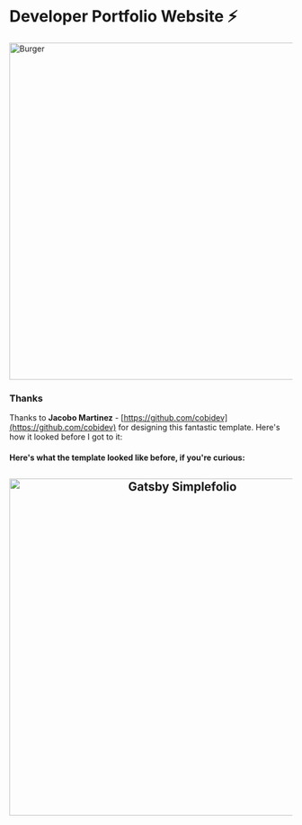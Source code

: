 # Developer Portfolio Website ⚡️

<img src="https://github.com/kungojung/dev-portfolio/src/images/burger_blank.png" alt="Burger" width="600px" />

### Thanks
Thanks to **Jacobo Martinez** - [https://github.com/cobidev](https://github.com/cobidev) for designing this fantastic template. Here's how it looked before I got to it:

<h4>Here's what the template looked like before, if you're curious:</h4>
<h2 align="center">
  <img src="https://github.com/cobidev/gatsby-simplefolio/blob/master/examples/example.gif" alt="Gatsby Simplefolio" width="600px" />
  <br>
</h2>
